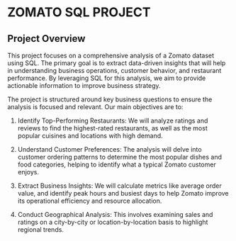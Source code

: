 # ZOMATO SQL PROJECT 

## Project Overview
This project focuses on a comprehensive analysis of a Zomato dataset using SQL. The primary goal is to extract data-driven insights that will help in understanding business operations, customer behavior, and restaurant performance. By leveraging SQL for this analysis, we aim to provide actionable information to improve business strategy.

The project is structured around key business questions to ensure the analysis is focused and relevant. Our main objectives are to:

1. Identify Top-Performing Restaurants: We will analyze ratings and reviews to find the highest-rated restaurants, as well as the most popular cuisines and locations with high demand.

2. Understand Customer Preferences: The analysis will delve into customer ordering patterns to determine the most popular dishes and food categories, helping to identify what a typical Zomato customer enjoys.

3. Extract Business Insights: We will calculate metrics like average order value, and identify peak hours and busiest days to help Zomato improve its operational efficiency and resource allocation.

4. Conduct Geographical Analysis: This involves examining sales and ratings on a city-by-city or location-by-location basis to highlight regional trends.
